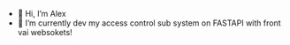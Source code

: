 - 👋 Hi, I’m Alex
- 🌱 I’m currently dev my access control sub system on FASTAPI with front vai websokets!

